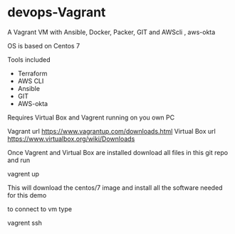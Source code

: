 # devops-Vagrant
A Vagrant VM with Ansible, Docker, Packer, GIT and AWScli , aws-okta

OS is based on Centos 7 

Tools included

* Terraform
* AWS CLI
* Ansible
* GIT
* AWS-okta

Requires Virtual Box and Vagrent running on you own PC 

Vagrant url https://www.vagrantup.com/downloads.html
Virtual Box url https://www.virtualbox.org/wiki/Downloads

Once Vagrent and Virtual Box are installed 
download all files in this git repo and run 

vagrent up 

This will download the centos/7 image and install all the software needed for this demo 

to connect to vm type 

vagrent ssh 
